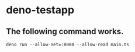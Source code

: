 # deno-testapp

## The following command works.
```
deno run --allow-net=:8080 --allow-read main.ts
```
